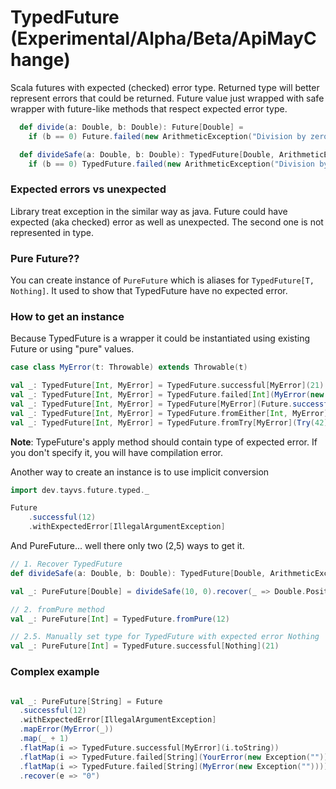 # TypedFuture (Experimental/Alpha/Beta/ApiMayChange)
Scala futures with expected (checked) error type. Returned type will better represent errors that could be returned.
Future value just wrapped with safe wrapper with future-like methods that respect expected error type.


```scala
  def divide(a: Double, b: Double): Future[Double] =
    if (b == 0) Future.failed(new ArithmeticException("Division by zero")) else Future.successful(a / b)

  def divideSafe(a: Double, b: Double): TypedFuture[Double, ArithmeticException] =
    if (b == 0) TypedFuture.failed(new ArithmeticException("Division by zero")) else TypedFuture.successful(a / b)
```

### Expected errors vs unexpected
Library treat exception in the similar way as java. Future could have expected (aka checked) error as well as unexpected.
The second one is not represented in type.

### Pure Future??
You can create instance of `PureFuture` which is aliases for `TypedFuture[T, Nothing]`. It used to show that TypedFuture have no expected error.

### How to get an instance
Because TypedFuture is a wrapper it could be instantiated using existing Future or using "pure" values.

```scala
case class MyError(t: Throwable) extends Throwable(t)

val _: TypedFuture[Int, MyError] = TypedFuture.successful[MyError](21)
val _: TypedFuture[Int, MyError] = TypedFuture.failed[Int](MyError(new Exception()))
val _: TypedFuture[Int, MyError] = TypedFuture[MyError](Future.successful(12)) // Type is required
val _: TypedFuture[Int, MyError] = TypedFuture.fromEither[Int, MyError](Right(12))
val _: TypedFuture[Int, MyError] = TypedFuture.fromTry[MyError](Try(42))
```

**Note**: TypeFuture's apply method should contain type of expected error. If you don't specify it, you will have compilation error.

Another way to create an instance is to use implicit conversion

```scala
import dev.tayvs.future.typed._

Future
    .successful(12)
    .withExpectedError[IllegalArgumentException]
```

And PureFuture... well there only two (2,5) ways to get it.

```scala
// 1. Recover TypedFuture
def divideSafe(a: Double, b: Double): TypedFuture[Double, ArithmeticException] = ???

val _: PureFuture[Double] = divideSafe(10, 0).recover(_ => Double.PositiveInfinity)

// 2. fromPure method
val _: PureFuture[Int] = TypedFuture.fromPure(12)

// 2.5. Manually set type for TypedFuture with expected error Nothing
val _: PureFuture[Int] = TypedFuture.successful[Nothing](21)
```

### Complex example

```scala

val _: PureFuture[String] = Future
  .successful(12)                                                           // Future[Int]
  .withExpectedError[IllegalArgumentException]                              // TypedFuture[Int, IllegalArgumentException]
  .mapError(MyError(_))                                                     // TypedFuture[Int, MyError]
  .map(_ + 1)                                                               // TypedFuture[Int, MyError]
  .flatMap(i => TypedFuture.successful[MyError](i.toString))                // TypedFuture[String, MyError]
  .flatMap(i => TypedFuture.failed[String](YourError(new Exception(""))))   // TypedFuture[String, YourError]
  .flatMap(i => TypedFuture.failed[String](MyError(new Exception(""))))     // TypedFuture[String, MyError]
  .recover(e => "0")
```